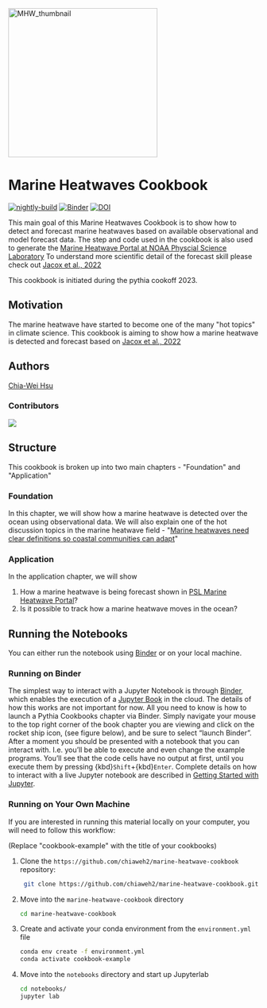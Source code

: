 <img src="MHW_logo.png" alt="MHW_thumbnail" width="300"/>

# Marine Heatwaves Cookbook

[![nightly-build](https://github.com/ProjectPythia/cookbook-template/actions/workflows/nightly-build.yaml/badge.svg)](https://github.com/ProjectPythia/cookbook-template/actions/workflows/nightly-build.yaml)
[![Binder](https://binder.projectpythia.org/badge_logo.svg)](https://binder.projectpythia.org/v2/gh/ProjectPythia/marine-heatwave-cookbook/main?labpath=notebooks)
[![DOI](https://zenodo.org/badge/475509405.svg)](https://zenodo.org/badge/latestdoi/475509405)

This main goal of this Marine Heatwaves Cookbook is to show how to detect and forecast marine heatwaves based on available observational and model forecast data.
The step and code used in the cookbook is also used to generate the [Marine Heatwave Portal at NOAA Physcial Science Laboratory](https://psl.noaa.gov/marine-heatwaves/)
To understand more scientific detail of the forecast skill please check out [Jacox et al., 2022](http://doi.org/10.1038/s41586-022-04573-9)

This cookbook is initiated during the pythia cookoff 2023.

## Motivation
The marine heatwave have started to become one of the many "hot topics" in climate science.
This cookbook is aiming to show how a marine heatwave is detected and forecast based on [Jacox et al., 2022](http://doi.org/10.1038/s41586-022-04573-9)

## Authors
[Chia-Wei Hsu](https://chiaweh2.github.io)

### Contributors

<a href="https://github.com/chiaweh2/marine-heatwave-cookbook/graphs/contributors">
  <img src="https://contrib.rocks/image?repo=chiaweh2/marine-heatwave-cookbook" />
</a>

## Structure

This cookbook is broken up into two main chapters - "Foundation" and "Application"

### Foundation

In this chapter, we will show how a marine heatwave is detected over the ocean using observational data.
We will also explain one of the hot discussion topics in the marine heatwave field - "[Marine heatwaves need clear definitions so coastal communities can adapt](https://www.nature.com/articles/d41586-023-00924-2)"

### Application

In the application chapter, we will show 
1. How a marine heatwave is being forecast shown in [PSL Marine Heatwave Portal](https://psl.noaa.gov/marine-heatwaves/)?
1. Is it possible to track how a marine heatwave moves in the ocean?

## Running the Notebooks

You can either run the notebook using [Binder](https://binder.projectpythia.org/) or on your local machine.

### Running on Binder

The simplest way to interact with a Jupyter Notebook is through
[Binder](https://binder.projectpythia.org/), which enables the execution of a
[Jupyter Book](https://jupyterbook.org) in the cloud. The details of how this works are not
important for now. All you need to know is how to launch a Pythia
Cookbooks chapter via Binder. Simply navigate your mouse to
the top right corner of the book chapter you are viewing and click
on the rocket ship icon, (see figure below), and be sure to select
“launch Binder”. After a moment you should be presented with a
notebook that you can interact with. I.e. you’ll be able to execute
and even change the example programs. You’ll see that the code cells
have no output at first, until you execute them by pressing
{kbd}`Shift`\+{kbd}`Enter`. Complete details on how to interact with
a live Jupyter notebook are described in [Getting Started with
Jupyter](https://foundations.projectpythia.org/foundations/getting-started-jupyter.html).

### Running on Your Own Machine

If you are interested in running this material locally on your computer, you will need to follow this workflow:

(Replace "cookbook-example" with the title of your cookbooks)

1. Clone the `https://github.com/chiaweh2/marine-heatwave-cookbook` repository:

   ```bash
    git clone https://github.com/chiaweh2/marine-heatwave-cookbook.git
   ```

1. Move into the `marine-heatwave-cookbook` directory
   ```bash
   cd marine-heatwave-cookbook
   ```
1. Create and activate your conda environment from the `environment.yml` file
   ```bash
   conda env create -f environment.yml
   conda activate cookbook-example
   ```
1. Move into the `notebooks` directory and start up Jupyterlab
   ```bash
   cd notebooks/
   jupyter lab
   ```
